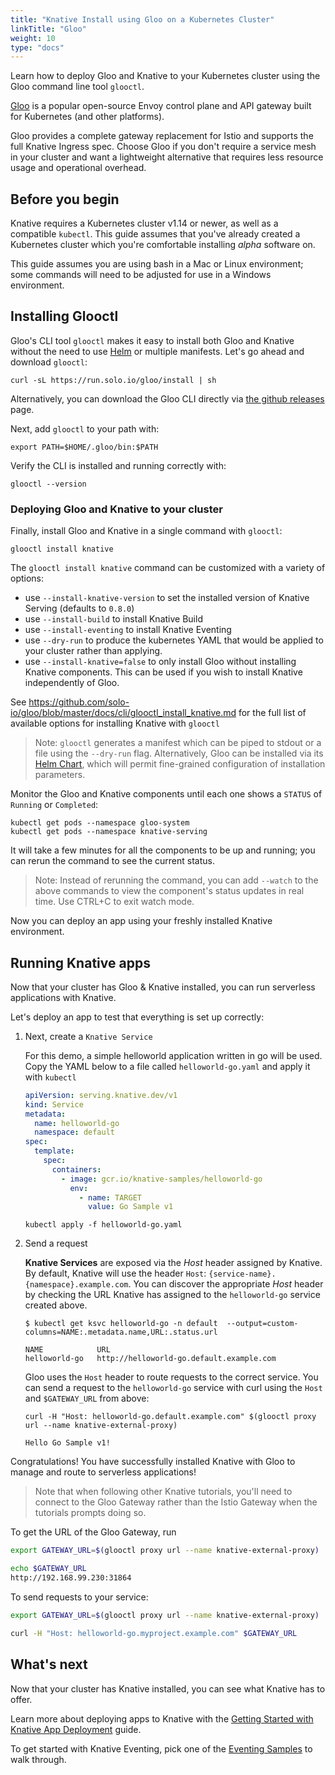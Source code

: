 ```yaml
---
title: "Knative Install using Gloo on a Kubernetes Cluster"
linkTitle: "Gloo"
weight: 10
type: "docs"
---
```


Learn how to deploy Gloo and Knative to your Kubernetes cluster using the Gloo
command line tool `glooctl`.

[Gloo](https://gloo.solo.io) is a popular open-source Envoy control plane and
API gateway built for Kubernetes (and other platforms).

Gloo provides a complete gateway replacement for Istio and supports the full
Knative Ingress spec. Choose Gloo if you don't require a service mesh in your
cluster and want a lightweight alternative that requires less resource usage and
operational overhead.

## Before you begin

Knative requires a Kubernetes cluster v1.14 or newer, as well as a compatible
`kubectl`. This guide assumes that you've already created a Kubernetes cluster
which you're comfortable installing _alpha_ software on.

This guide assumes you are using bash in a Mac or Linux environment; some
commands will need to be adjusted for use in a Windows environment.

## Installing Glooctl

Gloo's CLI tool `glooctl` makes it easy to install both Gloo and Knative without
the need to use [Helm](https://helm.sh) or multiple manifests. Let's go ahead
and download `glooctl`:

```shell
curl -sL https://run.solo.io/gloo/install | sh
```

Alternatively, you can download the Gloo CLI directly via
[the github releases](https://github.com/solo-io/gloo/releases) page.

Next, add `glooctl` to your path with:

```shell
export PATH=$HOME/.gloo/bin:$PATH
```

Verify the CLI is installed and running correctly with:

```shell
glooctl --version
```

### Deploying Gloo and Knative to your cluster

Finally, install Gloo and Knative in a single command with `glooctl`:

```shell
glooctl install knative
```

The `glooctl install knative` command can be customized with a variety of
options:

- use `--install-knative-version` to set the installed version of Knative
  Serving (defaults to `0.8.0`)
- use `--install-build` to install Knative Build
- use `--install-eventing` to install Knative Eventing
- use `--dry-run` to produce the kubernetes YAML that would be applied to your
  cluster rather than applying.
- use `--install-knative=false` to only install Gloo without installing Knative
  components. This can be used if you wish to install Knative independently of
  Gloo.

See
https://github.com/solo-io/gloo/blob/master/docs/cli/glooctl_install_knative.md
for the full list of available options for installing Knative with `glooctl`

> Note: `glooctl` generates a manifest which can be piped to stdout or a file
> using the `--dry-run` flag. Alternatively, Gloo can be installed via its
> [Helm Chart](https://gloo.solo.io/installation/gateway/kubernetes/#installing-on-kubernetes-with-helm),
> which will permit fine-grained configuration of installation parameters.

Monitor the Gloo and Knative components until each one shows a `STATUS` of
`Running` or `Completed`:

```shell
kubectl get pods --namespace gloo-system
kubectl get pods --namespace knative-serving
```

It will take a few minutes for all the components to be up and running; you can
rerun the command to see the current status.

> Note: Instead of rerunning the command, you can add `--watch` to the above
> commands to view the component's status updates in real time. Use CTRL+C to
> exit watch mode.

Now you can deploy an app using your freshly installed Knative environment.

## Running Knative apps

Now that your cluster has Gloo & Knative installed, you can run serverless
applications with Knative.

Let's deploy an app to test that everything is set up correctly:

1. Next, create a `Knative Service`

   For this demo, a simple helloworld application written in go will be used.
   Copy the YAML below to a file called `helloworld-go.yaml` and apply it with
   `kubectl`

   ```yaml
   apiVersion: serving.knative.dev/v1
   kind: Service
   metadata:
     name: helloworld-go
     namespace: default
   spec:
     template:
       spec:
         containers:
           - image: gcr.io/knative-samples/helloworld-go
             env:
               - name: TARGET
                 value: Go Sample v1
   ```

   ```
   kubectl apply -f helloworld-go.yaml
   ```

2. Send a request

   **Knative Services** are exposed via the _Host_ header assigned by Knative.
   By default, Knative will use the header `Host`:
   `{service-name}.{namespace}.example.com`. You can discover the appropriate
   _Host_ header by checking the URL Knative has assigned to the `helloworld-go`
   service created above.

   ```
   $ kubectl get ksvc helloworld-go -n default  --output=custom-columns=NAME:.metadata.name,URL:.status.url
   ```

   ```
   NAME            URL
   helloworld-go   http://helloworld-go.default.example.com
   ```

   Gloo uses the `Host` header to route requests to the correct service. You can
   send a request to the `helloworld-go` service with curl using the `Host` and
   `$GATEWAY_URL` from above:

   ```
   curl -H "Host: helloworld-go.default.example.com" $(glooctl proxy url --name knative-external-proxy)
   ```

   ```
   Hello Go Sample v1!
   ```

Congratulations! You have successfully installed Knative with Gloo to manage and
route to serverless applications!

> Note that when following other Knative tutorials, you'll need to connect to
> the Gloo Gateway rather than the Istio Gateway when the tutorials prompts
> doing so.

To get the URL of the Gloo Gateway, run

```bash
export GATEWAY_URL=$(glooctl proxy url --name knative-external-proxy)

echo $GATEWAY_URL
http://192.168.99.230:31864
```

To send requests to your service:

```bash
export GATEWAY_URL=$(glooctl proxy url --name knative-external-proxy)

curl -H "Host: helloworld-go.myproject.example.com" $GATEWAY_URL
```

## What's next

Now that your cluster has Knative installed, you can see what Knative has to
offer.

Learn more about deploying apps to Knative with the
[Getting Started with Knative App Deployment](./getting-started-knative-app.md)
guide.

To get started with Knative Eventing, pick one of the
[Eventing Samples](../eventing/samples/) to walk through.

